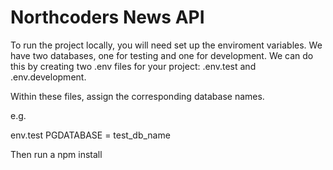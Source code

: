 # Northcoders News API

To run the project locally, you will need set up the enviroment variables. We have two databases, one for testing and one for development. We can do this by creating two .env files for your project: .env.test and .env.development. 

Within these files, assign the corresponding database names.

e.g.

env.test 
PGDATABASE = test_db_name



Then run a npm install